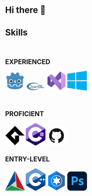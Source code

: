 # Hi there 👋

<p align="center">
  
# Skills

</br>

<b>EXPERIENCED<b>
  ---
![](https://github.com/MeylandMan/photos/blob/main/godot.png)
![](https://github.com/MeylandMan/photos/blob/main/opengl.png)
![](https://github.com/MeylandMan/photos/blob/main/Visual_Studio.png)
![](https://github.com/MeylandMan/photos/blob/main/windows.png)

</br>
  
<b>PROFICIENT<b> 
  ---
![](https://github.com/MeylandMan/photos/blob/main/gamemaker.png)
![](https://github.com/MeylandMan/photos/blob/main/cs.png)
![](https://github.com/MeylandMan/photos/blob/main/GitHUB.png)
</br>
  
<b>ENTRY-LEVEL<b>
---
![](https://github.com/MeylandMan/photos/blob/main/Cmake.png)
![](https://github.com/MeylandMan/photos/blob/main/Cpp.png)
![](https://github.com/MeylandMan/photos/blob/main/openTK.png)
![](https://github.com/MeylandMan/photos/blob/main/Photoshop.png)
</p>

</br>
